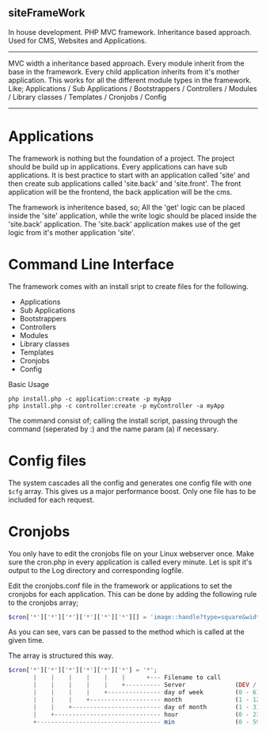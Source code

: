 ## siteFrameWork

In house development. PHP MVC framework. Inheritance based approach. Used for CMS, Websites and Applications.

---

MVC width a inheritance based approach. Every module inherit from the base in the framework. Every child application inherits from it's mother application. This works for all the different module types in the framework. Like; Applications / Sub Applications / Bootstrappers / Controllers / Modules / Library classes / Templates / Cronjobs / Config

---


# Applications

The framework is nothing but the foundation of a project. The project should be build up in applications.
Every applications can have sub applications. It is best practice to start with an application called 'site' and then create sub applications called 'site.back' and 'site.front'. The front application will be the frontend, the back application will be the cms. 

The framework is inheritence based, so;
All the 'get' logic can be placed inside the 'site' application, while the write logic should be placed inside the 'site.back' application. The 'site.back' application makes use of the get logic from it's mother application 'site'.


# Command Line Interface

The framework comes with an install sript to create files for the following.

- Applications
- Sub Applications
- Bootstrappers
- Controllers
- Modules
- Library classes
- Templates
- Cronjobs
- Config

Basic Usage

```
php install.php -c application:create -p myApp
php install.php -c controller:create -p myController -a myApp
```

The command consist of; calling the install script, passing through the command (seperated by :) and the name param (a) if necessary.


# Config files

The system cascades all the config and generates one config file with one `$cfg` array. This gives us a major performance boost. Only one file has to be included for each request.


# Cronjobs

You only have to edit the cronjobs file on your Linux webserver once. Make sure the cron.php in every application is called every minute. Let is spit it's output to the Log directory and corresponding logfile.

Edit the cronjobs.conf file in the framework or applications to set the cronjobs for each application.
This can be done by adding the following rule to the cronjobs array;

```php
$cron['*']['*']['*']['*']['*']['*'][] = 'image::handle?type=square&width=80,300,272,544&suffix=admin,admin-l,1x,2x&prefix=';
```

As you can see, vars can be passed to the method which is called at the given time.

The array is structured this way.

```php
$cron['*']['*']['*']['*']['*']['*'] = '*';
       |	|    |    |    |    |	   +--- Filename to call
       |    |    |    |    |    +---------- Server 				(DEV / STAGING / LIVE)
  	   |    |    |    |    +--------------- day of week 		(0 - 6) (Sunday=0)
	   |    |    |    +-------------------- month 				(1 - 12)
	   |    |    +------------------------- day of month 		(1 - 31)
	   |    +------------------------------ hour 				(0 - 23)
	   +----------------------------------- min 				(0 - 59)
```
 
